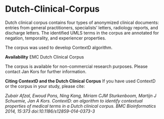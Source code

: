 # Dutch-Clinical-Corpus

Dutch clinical corpus contains four types of anonymized clinical documents: entries from general practitioners, specialists’ letters, radiology reports, and discharge letters. The identified UMLS terms in the corpus are annotated for negation, temporality, and experiencer properties.

The corpus was used to develop ContextD algorithm.

**Availability**
EMC Dutch Clinical Corpus

The corpus is available for non-commercial research purposes. Please contact Jan Kors for further information.

 

**Citing ContextD and the Dutch Clinical Corpus**
If you have used ContextD or the corpus in your study, please cite:

_Zubair Afzal, Ewoud Pons, Ning Kang, Miriam CJM Sturkenboom, Martijn J Schuemie, Jan A Kors. ContextD: an algorithm to identify contextual properties of medical terms in a Dutch clinical corpus. BMC Bioinformatics 2014, 15:373 doi:10.1186/s12859-014-0373-3_

